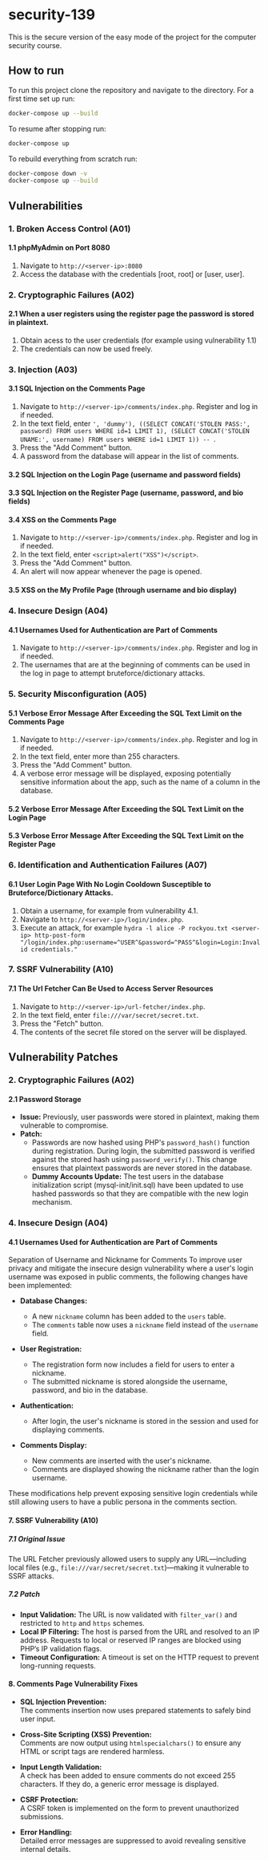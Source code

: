 # security-139
This is the secure version of the easy mode of the project for the computer security course.

## How to run
To run this project clone the repository and navigate to the directory. For a first time set up run:
```bash
docker-compose up --build
```

To resume after stopping run:
```bash
docker-compose up
```

To rebuild everything from scratch run:
```bash
docker-compose down -v
docker-compose up --build
```

## Vulnerabilities

### 1. Broken Access Control (A01)
#### 1.1 phpMyAdmin on Port 8080
1. Navigate to `http://<server-ip>:8080`
2. Access the database with the credentials [root, root] or [user, user].

### 2. Cryptographic Failures (A02)
#### 2.1 When a user registers using the register page the password is stored in plaintext.
1. Obtain acess to the user credentials (for example using vulnerability 1.1)
2. The credentials can now be used freely.

### 3. Injection (A03)
#### 3.1 SQL Injection on the Comments Page
1. Navigate to `http://<server-ip>/comments/index.php`. Register and log in if needed.
2. In the text field, enter `', 'dummy'), ((SELECT CONCAT('STOLEN PASS:', password) FROM users WHERE id=1 LIMIT 1), (SELECT CONCAT('STOLEN UNAME:', username) FROM users WHERE id=1 LIMIT 1)) -- `.
3. Press the "Add Comment" button.
4. A password from the database will appear in the list of comments.
#### 3.2 SQL Injection on the Login Page (username and password fields)
#### 3.3 SQL Injection on the Register Page (username, password, and bio fields)

#### 3.4 XSS on the Comments Page
1. Navigate to `http://<server-ip>/comments/index.php`. Register and log in if needed.
2. In the text field, enter `<script>alert("XSS")</script>`.
3. Press the "Add Comment" button.
4. An alert will now appear whenever the page is opened.
#### 3.5 XSS on the My Profile Page (through username and bio display)

### 4. Insecure Design (A04)
#### 4.1 Usernames Used for Authentication are Part of Comments
1. Navigate to `http://<server-ip>/comments/index.php`. Register and log in if needed.
2. The usernames that are at the beginning of comments can be used in the log in page to attempt bruteforce/dictionary attacks.

### 5. Security Misconfiguration (A05)
#### 5.1 Verbose Error Message After Exceeding the SQL Text Limit on the Comments Page
1. Navigate to `http://<server-ip>/comments/index.php`. Register and log in if needed.
2. In the text field, enter more than 255 characters.
3. Press the "Add Comment" button.
4. A verbose error message will be displayed, exposing potentially sensitive information about the app, such as the name of a column in the database.
#### 5.2 Verbose Error Message After Exceeding the SQL Text Limit on the Login Page
#### 5.3 Verbose Error Message After Exceeding the SQL Text Limit on the Register Page

### 6. Identification and Authentication Failures (A07)
#### 6.1 User Login Page With No Login Cooldown Susceptible to Bruteforce/Dictionary Attacks.
1. Obtain a username, for example from vulnerability 4.1.
2. Navigate to `http://<server-ip>/login/index.php`.
3. Execute an attack, for example `hydra -l alice -P rockyou.txt <server-ip> http-post-form "/login/index.php:username=^USER^&password=^PASS^&login=Login:Invalid credentials."`

### 7. SSRF Vulnerability (A10)
#### 7.1 The Url Fetcher Can Be Used to Access Server Resources
1. Navigate to `http://<server-ip>/url-fetcher/index.php`.
2. In the text field, enter `file:///var/secret/secret.txt`.
3. Press the "Fetch" button.
4. The contents of the secret file stored on the server will be displayed.

## Vulnerability Patches

### 2. Cryptographic Failures (A02)
#### 2.1 Password Storage
- **Issue:** Previously, user passwords were stored in plaintext, making them vulnerable to compromise.
- **Patch:** 
  - Passwords are now hashed using PHP's `password_hash()` function during registration. During login, the submitted password is verified against the stored hash using `password_verify()`. This change ensures that plaintext passwords are never stored in the database.
  - **Dummy Accounts Update:** The test users in the database initialization script (mysql-init/init.sql) have been updated to use hashed passwords so that they are compatible with the new login mechanism.

### 4. Insecure Design (A04)
#### 4.1 Usernames Used for Authentication are Part of Comments
Separation of Username and Nickname for Comments
To improve user privacy and mitigate the insecure design vulnerability where a user's login username was exposed in public comments, the following changes have been implemented:
- **Database Changes:**
  - A new `nickname` column has been added to the `users` table.
  - The `comments` table now uses a `nickname` field instead of the `username` field.
  
- **User Registration:**
  - The registration form now includes a field for users to enter a nickname.
  - The submitted nickname is stored alongside the username, password, and bio in the database.

- **Authentication:**
  - After login, the user's nickname is stored in the session and used for displaying comments.

- **Comments Display:**
  - New comments are inserted with the user's nickname.
  - Comments are displayed showing the nickname rather than the login username.

These modifications help prevent exposing sensitive login credentials while still allowing users to have a public persona in the comments section.

#### 7. SSRF Vulnerability (A10)
##### 7.1 Original Issue
The URL Fetcher previously allowed users to supply any URL—including local files (e.g., `file:///var/secret/secret.txt`)—making it vulnerable to SSRF attacks.

##### 7.2 Patch
- **Input Validation:** The URL is now validated with `filter_var()` and restricted to `http` and `https` schemes.
- **Local IP Filtering:** The host is parsed from the URL and resolved to an IP address. Requests to local or reserved IP ranges are blocked using PHP’s IP validation flags.
- **Timeout Configuration:** A timeout is set on the HTTP request to prevent long-running requests.

#### 8. Comments Page Vulnerability Fixes
- **SQL Injection Prevention:**  
  The comments insertion now uses prepared statements to safely bind user input.
  
- **Cross-Site Scripting (XSS) Prevention:**  
  Comments are now output using `htmlspecialchars()` to ensure any HTML or script tags are rendered harmless.
  
- **Input Length Validation:**  
  A check has been added to ensure comments do not exceed 255 characters. If they do, a generic error message is displayed.
  
- **CSRF Protection:**  
  A CSRF token is implemented on the form to prevent unauthorized submissions.
  
- **Error Handling:**  
  Detailed error messages are suppressed to avoid revealing sensitive internal details.